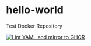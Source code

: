 # hello-world
Test Docker Repository

[![Lint YAML and mirror to GHCR](https://github.com/severinbraun/hello-world/actions/workflows/check_and_push.yml/badge.svg)](https://github.com/severinbraun/hello-world/actions/workflows/check_and_push.yml)
